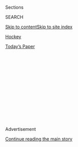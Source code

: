 <div id="app">

<div>

<div>

<div>

<div class="NYTAppHideMasthead css-1q2w90k e1suatyy0">

<div class="section css-ui9rw0 e1suatyy2">

<div class="css-eph4ug er09x8g0">

<div class="css-6n7j50">

</div>

<span class="css-1dv1kvn">Sections</span>

<div class="css-10488qs">

<span class="css-1dv1kvn">SEARCH</span>

</div>

[Skip to content](#site-content)[Skip to site
index](#site-index)

</div>

<div id="masthead-section-label" class="css-1wr3we4 eaxe0e00">

[Hockey](https://www.nytimes.com/section/sports/hockey)

</div>

<div class="css-10698na e1huz5gh0">

</div>

</div>

<div id="masthead-bar-one" class="section hasLinks css-15hmgas e1csuq9d3">

<div class="css-uqyvli e1csuq9d0">

</div>

<div class="css-1uqjmks e1csuq9d1">

</div>

<div class="css-9e9ivx">

[](https://myaccount.nytimes.com/auth/login?response_type=cookie&client_id=vi)

</div>

<div class="css-1bvtpon e1csuq9d2">

[Today’s
Paper](https://www.nytimes.com/section/todayspaper)

</div>

</div>

</div>

</div>

<div data-aria-hidden="false">

<div id="site-content" data-role="main">

<div>

<div class="css-1aor85t" style="opacity:0.000000001;z-index:-1;visibility:hidden">

<div class="css-1hqnpie">

<div class="css-epjblv">

<span class="css-17xtcya">[Hockey](/section/sports/hockey)</span><span class="css-x15j1o">|</span><span class="css-fwqvlz">Edmonton,
‘City of Champions,’ Readies for a Hockey
Marathon</span>

</div>

<div class="css-k008qs">

<div class="css-1iwv8en">

<span class="css-18z7m18"></span>

<div>

</div>

</div>

<span class="css-1n6z4y">https://nyti.ms/2DoP10q</span>

<div class="css-1705lsu">

<div class="css-4xjgmj">

<div class="css-4skfbu" data-role="toolbar" data-aria-label="Social Media Share buttons, Save button, and Comments Panel with current comment count" data-testid="share-tools">

  - 
  - 
  - 
  - 
    
    <div class="css-6n7j50">
    
    </div>

  - 

</div>

</div>

</div>

</div>

</div>

</div>

<div id="NYT_TOP_BANNER_REGION" class="css-13pd83m">

</div>

<div id="top-wrapper" class="css-1sy8kpn">

<div id="top-slug" class="css-l9onyx">

Advertisement

</div>

[Continue reading the main
story](#after-top)

<div class="ad top-wrapper" style="text-align:center;height:100%;display:block;min-height:250px">

<div id="top" class="place-ad" data-position="top" data-size-key="top">

</div>

</div>

<div id="after-top">

</div>

</div>

<div>

<div id="sponsor-wrapper" class="css-1hyfx7x">

<div id="sponsor-slug" class="css-19vbshk">

Supported by

</div>

[Continue reading the main
story](#after-sponsor)

<div id="sponsor" class="ad sponsor-wrapper" style="text-align:center;height:100%;display:block">

</div>

<div id="after-sponsor">

</div>

</div>

<div class="css-186x18t">

</div>

<div class="css-1vkm6nb ehdk2mb0">

# Edmonton, ‘City of Champions,’ Readies for a Hockey Marathon

</div>

The N.H.L. chose the small-market, hockey-mad city as one of two “hub
cities” — along with Toronto — to host its playoffs.

<div class="css-79elbk" data-testid="photoviewer-wrapper">

<div class="css-z3e15g" data-testid="photoviewer-wrapper-hidden">

</div>

<div class="css-1a48zt4 ehw59r15" data-testid="photoviewer-children">

![<span class="css-16f3y1r e13ogyst0" data-aria-hidden="true">Edmonton,
a city of just under 1 million people, is one of two cities hosting the
N.H.L’s postseason after a dogged pitch for the honor. “We are oil
country and we are a hockey town,” Janet Riopel, president of the city’s
chamber of commerce,
said.</span><span class="css-cnj6d5 e1z0qqy90" itemprop="copyrightHolder"><span class="css-1ly73wi e1tej78p0">Credit...</span><span><span>Jeff
Vinnick/Getty
Images</span></span></span>](https://static01.nyt.com/images/2020/08/01/sports/01nhl-edmonton1-print/merlin_175138452_9486317d-6b51-411a-a58b-933de68b92ca-articleLarge.jpg?quality=75&auto=webp&disable=upscale)

</div>

</div>

<div class="css-18e8msd">

<div class="css-vp77d3 epjyd6m0">

<div class="css-1baulvz">

By <span class="css-1baulvz last-byline" itemprop="name">Carol
Schram</span>

</div>

</div>

  - Aug. 1,
    2020

  - 
    
    <div class="css-4xjgmj">
    
    <div class="css-d8bdto" data-role="toolbar" data-aria-label="Social Media Share buttons, Save button, and Comments Panel with current comment count" data-testid="share-tools">
    
      - 
      - 
      - 
      - 
        
        <div class="css-6n7j50">
        
        </div>
    
      - 
    
    </div>
    
    </div>

</div>

</div>

<div class="section meteredContent css-1r7ky0e" name="articleBody" itemprop="articleBody">

<div class="css-1fanzo5 StoryBodyCompanionColumn">

<div class="css-53u6y8">

EDMONTON, Alberta — It is said that hockey is the heartbeat of Alberta’s
capital city. If that’s so then the [2020 N.H.L.
playoffs](https://www.nytimes.com/2020/07/06/sports/hockey/nhl-playoffs.html)
are like a defibrillator that has shocked the city’s rhythm back to
life.

For months it looked like Las Vegas — with its massive resorts and
status as host to the league’s off-season awards — would be chosen as
the primary hub city for the N.H.L.’s summer restart after the regular
season was paused in March because of the coronavirus pandemic. But
Edmonton, a city of just less than 1 million people, persisted and the
dogged effort paid off in early July when the league instead selected it
and Toronto as the sites for postseason play.

“We’ve had a great staff doing a ton of work,” said Bob Nicholson, the
Edmonton Oilers’ chairman. Nicholson singled out the team’s owner, Daryl
Katz, for pestering N.H.L. Commissioner Gary Bettman during
deliberations. “But really it was Daryl, starting with the vision. He
called Gary a ton.”

On Saturday, 12 Western Conference teams will begin the qualifying round
and round-robin seeding tournament at Rogers Place, the four-year-old
arena that sits at the center of the city’s Ice District, a $2.5 billion
(CAN) mixed-use sports and entertainment zone. It will be the site of
both conference finals and the Stanley Cup final.

</div>

</div>

<div class="css-1fanzo5 StoryBodyCompanionColumn">

<div class="css-53u6y8">

The Ice District may not have the same global profile as the Las Vegas
Strip, but in Edmonton, which once billed itself the “City of
Champions,” hockey keeps the community pumping.

“We are oil country and we are a hockey town,” said Janet Riopel, the
president of the city’s chamber of commerce. “Our kids start early. They
play through most of their lives, male and female. We are a hockey
community and we’ve been very proud of our team. Oil country fans are
die-hard fans.”

</div>

</div>

<div class="css-79elbk" data-testid="photoviewer-wrapper">

<div class="css-z3e15g" data-testid="photoviewer-wrapper-hidden">

</div>

<div class="css-1a48zt4 ehw59r15" data-testid="photoviewer-children">

![<span class="css-16f3y1r e13ogyst0" data-aria-hidden="true">“In all
likelihood, if you grew up in Edmonton during the ‘80s, you probably
either were in a bar with a couple of us, or you might even have had a
sip from the Cup,” former Oiler Kevin Lowe
said.</span><span class="css-cnj6d5 e1z0qqy90" itemprop="copyrightHolder"><span class="css-1ly73wi e1tej78p0">Credit...</span><span>Larry
Macdougal/Associated
Press</span></span>](https://static01.nyt.com/images/2020/08/01/sports/01nhl-edmonton2-print/merlin_175166319_4b851fc2-8f3d-4f66-bde8-a8446e949faa-articleLarge.jpg?quality=75&auto=webp&disable=upscale)

</div>

</div>

<div class="css-1fanzo5 StoryBodyCompanionColumn">

<div class="css-53u6y8">

Kevin Lowe, the six-time Stanley Cup winner, Hall of Famer and former
Oilers general manager, arrived in the city in 1979, the year the former
World Hockey Association franchise joined the N.H.L. Championship hockey
quickly became a way of life for the city. Building around the league’s
career leading scorer, Wayne Gretzky, the Oilers won five Stanley Cups
between 1984 and 1990 — and made sure they shared their success with the
community.

“In all likelihood, if you grew up in Edmonton during the ‘80s, you
probably either were in a bar with a couple of us, or you might even
have had a sip from the Cup,” Lowe said.

</div>

</div>

<div class="css-1fanzo5 StoryBodyCompanionColumn">

<div class="css-53u6y8">

Sandy Langley, 53, is one of those people. She started working for the
Oilers as a 15-year-old usher at the old Northlands Coliseum. Since
1993, she has worked in the team’s front office in various
administrative capacities.

“My husband was a bouncer at one of the main bars here,” Langley said.
“Back then, all of us became really, really good friends. They were
just very approachable. They went out quite a bit, so you saw them, you
know, at the grocery store. People felt that they could talk to them.”

Through another schoolmate, Langley said she got to know the former
Oiler Esa Tikkanen and his first wife, Lotta.

“I think as soon as a player feels comfortable with you, they kind of
welcome you into their whole group. So when we became friends with Lotta
and Esa, we would go to their house. Grant Fuhr and his wife would be
there, and Jari Kurri and his wife. We were almost like a family for
them, because they didn’t have family
here.”

<div id="NYT_MAIN_CONTENT_2_REGION" class="css-9tf9ac">

<div>

<div id="styln-prism-freeform-1595872471455" class="section interactive-content interactive-size-medium css-1ftcdic">

<div class="css-17ih8de interactive-body">

<div id="prism-freeform-block-80633" class="css-19mumt8" data-role="complementary" data-storyline="The Games Resume" data-truncated="false" tabindex="0">

<div class="css-a8d9oz">

<div>

### The Games Resume

#### Sports and the Virus

Updated Aug. 3, 2020

Here’s what’s happening as the world of sports slowly comes back to
life:

  -   - On all but the two biggest courts, automated line calls [will
        replace human
        judges](https://www.nytimes.com/2020/08/03/sports/tennis/us-open-hawkeye-line-judges.html?action=click&pgtype=Article&state=default&region=MAIN_CONTENT_2&context=storylines_keepup)
        at the U.S. Open to reduce the number of people on site during
        the pandemic.
      - Mets star Yoenis Cespedes is healthy, but [has decided to opt
        out](https://www.nytimes.com/2020/08/02/sports/baseball/Yoenis-cespedes-opt-out-rule.html?action=click&pgtype=Article&state=default&region=MAIN_CONTENT_2&context=storylines_keepup)
        of the 2020 baseball season for Covid-related reasons.
      - Britain tried to bring fans back to indoor sports. [It lasted a
        day](https://www.nytimes.com/2020/08/02/sports/snooker-world-championship.html?action=click&pgtype=Article&state=default&region=MAIN_CONTENT_2&context=storylines_keepup).

<div id="styln-survey-component-80633" class="styln-survey-component">

</div>

</div>

</div>

</div>

</div>

</div>

</div>

</div>

Langley and her husband got married in June 1988, two months before the
blockbuster trade that sent Gretzky to the Los Angeles Kings. The
Tikkanens were wedding guests.

“It wasn’t anything, to ask them if they would come to our wedding,”
Langley said. “Then, for my husband’s stag, Esa brought the Stanley Cup.
That was
unbelievable.”

</div>

</div>

<div class="css-79elbk" data-testid="photoviewer-wrapper">

<div class="css-z3e15g" data-testid="photoviewer-wrapper-hidden">

</div>

<div class="css-1a48zt4 ehw59r15" data-testid="photoviewer-children">

<div class="css-1xdhyk6 erfvjey0">

<span class="css-1ly73wi e1tej78p0">Image</span>

<div class="css-zjzyr8">

<div data-testid="lazyimage-container" style="height:257.77777777777777px">

</div>

</div>

</div>

<span class="css-16f3y1r e13ogyst0" data-aria-hidden="true">Hockey’s
most hard-core supporters will not be allowed to cheer from inside
Rogers Place or stake out the player entrance to ask for autographs, as
the N.H.L. will keep players in a fan-free
“bubble.”</span><span class="css-cnj6d5 e1z0qqy90" itemprop="copyrightHolder"><span class="css-1ly73wi e1tej78p0">Credit...</span><span>Jeff
Vinnick/Getty Images</span></span>

</div>

</div>

<div class="css-1fanzo5 StoryBodyCompanionColumn">

<div class="css-53u6y8">

When the regular season was paused in March, the Oilers were on track to
return to the playoffs for the first time in three years. Forward Leon
Draisaitl led the league’s scoring race by 13 points, and is the
[favorite to win the Hart
Trophy,](https://www.nytimes.com/2020/07/27/sports/hockey/nhl-awards-restart-postseason.html)
awarded to the league’s most valuable player. The team also plays behind
the 2017 Hart winner, Connor McDavid, and got a spark in December when
winger Kailer Yamamoto, 21, was called up from the A.H.L. and scored at
a point-per-game pace.

</div>

</div>

<div class="css-1fanzo5 StoryBodyCompanionColumn">

<div class="css-53u6y8">

The Oilers start the postseason facing the [Chicago
Blackhawks](https://www.nytimes.com/2020/07/07/sports/hockey/chicago-blackhawks-stand-by-logo.html)
in a best-of-five series but fans won’t be able to pierce the league’s
“bubble.” That means some of hockey’s most hard-core supporters not
allowed to cheer from inside Rogers Place or stake out the player
entrance to ask for autographs.

They’ll be on the outside looking in as the local arena hosts up to
three games a day in the early rounds, a feat that required packing what
should have been months of planning into the span of two weeks.

“As soon as we started to get inklings that we were going to be in —
because we kind of felt that we might not be — we really had to time it
right, because a lot of our staff were not working,” said Stu
Ballantyne, the Oilers’ senior vice president of operations.

Their preparation included bouncing back when a storm ripped away part
of the building’s roof in mid-July, causing flooding that damaged a
small portion of the entrance and mezzanine. Ballantyne said the damage
did not set the organization’s plans back in a significant way.

Among the other considerations were sanitizing and facilitating social
distancing as teams come and go from the building’s six dressing rooms.
Arena staff will also have to maintain the ice for more than 12 hours of
daily hockey, cooling down the building temperature even more than
usual, since there will be no fans in the stands to keep comfortable.

In essence, Rogers Place has become a massive soundstage for a
made-for-television event.

“At times you think, ‘Holy smokes, you won’t get there,’” Nicholson
said. “Hopefully, we add things and we’re going to get better every day
from here on out, too. You know, we have to do that for the players.”

</div>

</div>

<div class="css-1fanzo5 StoryBodyCompanionColumn">

<div class="css-53u6y8">

Outside the building, the plaza near the main entrance to Rogers Place
has been turned into an outdoor recreation area where players can get a
bite to eat or play basketball, enjoying the pleasant Edmonton summer,
where daily temperatures top out in the 70s and there are 16 hours of
daylight.

Though fans aren’t allowed inside to watch games, Lowe believes they’ll
find new ways to enjoy summer hockey.

“I think the biggest difference is that people will be sitting on their
patios, next to their pools, by a lake, by a river,” Lowe said from his
off-season home in British Columbia’s Shuswap region.

“It’s summertime, right? So they’ll be, in all likelihood, watching in
the strangest of places.”

</div>

</div>

<div>

</div>

</div>

<div>

</div>

<div>

</div>

<div>

</div>

<div>

<div id="bottom-wrapper" class="css-1ede5it">

<div id="bottom-slug" class="css-l9onyx">

Advertisement

</div>

[Continue reading the main
story](#after-bottom)

<div id="bottom" class="ad bottom-wrapper" style="text-align:center;height:100%;display:block;min-height:90px">

</div>

<div id="after-bottom">

</div>

</div>

</div>

</div>

</div>

## Site Index

<div>

</div>

## Site Information Navigation

  - [© <span>2020</span> <span>The New York Times
    Company</span>](https://help.nytimes.com/hc/en-us/articles/115014792127-Copyright-notice)

<!-- end list -->

  - [NYTCo](https://www.nytco.com/)
  - [Contact
    Us](https://help.nytimes.com/hc/en-us/articles/115015385887-Contact-Us)
  - [Work with us](https://www.nytco.com/careers/)
  - [Advertise](https://nytmediakit.com/)
  - [T Brand Studio](http://www.tbrandstudio.com/)
  - [Your Ad
    Choices](https://www.nytimes.com/privacy/cookie-policy#how-do-i-manage-trackers)
  - [Privacy](https://www.nytimes.com/privacy)
  - [Terms of
    Service](https://help.nytimes.com/hc/en-us/articles/115014893428-Terms-of-service)
  - [Terms of
    Sale](https://help.nytimes.com/hc/en-us/articles/115014893968-Terms-of-sale)
  - [Site
    Map](https://spiderbites.nytimes.com)
  - [Help](https://help.nytimes.com/hc/en-us)
  - [Subscriptions](https://www.nytimes.com/subscription?campaignId=37WXW)

</div>

</div>

</div>

</div>

